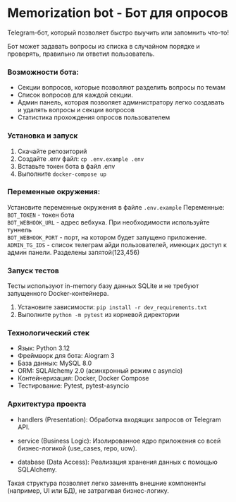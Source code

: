 # Memorization bot - Бот для опросов
Telegram-бот, который позволяет быстро выучить или запомнить что-то!

Бот может задавать вопросы из списка в случайном порядке и 
проверять, правильно ли ответил пользователь.
### Возможности бота:
- Секции вопросов, которые позволяют разделить вопросы по темам
- Список вопросов для каждой секции.
- Админ панель, которая позволяет администратору легко создавать и удалять вопросы 
и секции вопросов
- Статистика прохождения опросов пользователем

### Установка и запуск
1. Скачайте репозиторий
2. Создайте .env файл: `cp .env.example .env`
3. Вставьте токен бота в файл .env
4. Выполните `docker-compose up`

### Переменные окружения:
Установите переменные окружения в файле `.env.example`
Переменные:\
`BOT_TOKEN` - токен бота\
`BOT_WEBHOOK_URL` - адрес вебхука. При необходимости используйте туннель\
`BOT_WEBHOOK_PORT` - порт, на котором будет запущено приложение.\
`ADMIN_TG_IDS` - список телеграм айди пользователей, имеющих доступ к админ панели. Разделены запятой(123,456)

### Запуск тестов
Тесты используют in-memory базу данных SQLite и не требуют запущенного Docker-контейнера.
1. Установите зависимости: `pip install -r dev_requirements.txt`
2. Выполните `python -m pytest` из корневой директории

### Технологический стек
 * Язык: Python 3.12
 * Фреймворк для бота: Aiogram 3
 * База данных: MySQL 8.0
 * ORM: SQLAlchemy 2.0 (асинхронный режим с asyncio)
 * Контейнеризация: Docker, Docker Compose
 * Тестирование: Pytest, pytest-asyncio

### Архитектура проекта

 * handlers (Presentation): Обработка входящих запросов от Telegram API.

 * service (Business Logic): Изолированное ядро приложения со всей бизнес-логикой (use_cases, repo, uow).

 * database (Data Access): Реализация хранения данных с помощью SQLAlchemy.

Такая структура позволяет легко заменять внешние компоненты (например, UI или БД), не затрагивая бизнес-логику.
